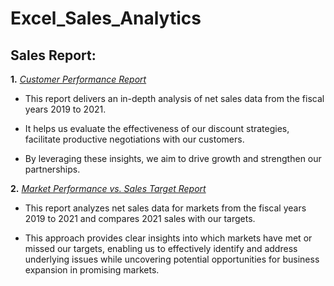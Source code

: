 # Excel_Sales_Analytics

## Sales Report:

**1.** _[Customer Performance Report](https://github.com/RajanKumar-787/Excel-Sales-Analytics/blob/main/Customer%20Performance%20Report.pdf)_

- This report delivers an in-depth analysis of net sales data from the fiscal years 2019 to 2021.

- It helps us evaluate the effectiveness of our discount strategies, facilitate productive negotiations with our customers.

- By leveraging these insights, we aim to drive growth and strengthen our partnerships.

**2.** _[Market Performance vs. Sales Target Report](https://github.com/RajanKumar-787/Excel-Sales-Analytics/blob/main/Market%20Performance%20Report%20vs.%20Sales%20Target.pdf)_

- This report analyzes net sales data for markets from the fiscal years 2019 to 2021 and compares 2021 sales with our targets.

- This approach provides clear insights into which markets have met or missed our targets, enabling us to effectively identify and 
address underlying issues while uncovering potential opportunities for business expansion in promising markets.
